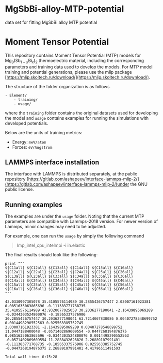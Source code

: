# MgSbBi-alloy-MTP-potential
data set for fitting MgSbBi alloy MTP potential

# Moment Tensor Potential


This repository contains Moment Tensor Potential (MTP) models for 
Mg$_{3}$(Sb$_{1-x}$Bi$_{x}$)$_{2}$ thermoelectric material, including the corresponding parameters and training data used to develop the models. For MTP model training and potential generations, please use the mlip package [https://mlip.skoltech.ru/download/](https://mlip.skoltech.ru/download/).

The structure of the folder organization is as follows

```
- Element/
    - training/
    - usage/
```
where the `training` folder contains the original datasets used for developing the model and `usage` contains examples for running the simulations with developed potentials. 

Below are the units of training metrics:

* Energy: `meV/atom`
* Forces: `eV/Angstrom`

## LAMMPS interface installation 
The interface with LAMMPS is distributed separately, at the public repository [https://gitlab.com/ashapeev/interface-lammps-mlip-2/](https://gitlab.com/ashapeev/interface-lammps-mlip-2/)under the GNU public license.




## Running examples

The examples are under the `usage` folder.
Noting that the current MTP parameters are compatible with Lammps-2018 version.
For newer version of Lammps, minor changes may need to be adjusted. 

For example, one can run the `usage` by simply the following command
> lmp_intel_cpu_intelmpi -i in.elastic

The final results should look like the following:

```
print """
${C11all} ${C12all} ${C13all} ${C14all} ${C15all} ${C16all}
${C12all} ${C22all} ${C23all} ${C24all} ${C25all} ${C26all}
${C13all} ${C23all} ${C33all} ${C34all} ${C35all} ${C36all}
${C14all} ${C24all} ${C34all} ${C44all} ${C45all} ${C46all}
${C15all} ${C25all} ${C35all} ${C45all} ${C55all} ${C56all}
${C16all} ${C26all} ${C36all} ${C46all} ${C56all} ${C66all}
"""

43.0330997305078 35.4105576114989 30.2855426757447 2.03007161923381 0.0851635063865696 -0.111383771768735
35.4105576114989 43.9320077025058 30.2036277190041 -2.16439895069289 -0.0344303524800076 -0.18565337576906
30.2855426757447 30.2036277190041 63.7214067830086 0.00407278548699752 0.0014498290552563 0.025563385752745
2.03007161923381 -2.16439895069289 0.00407278548699752 11.0447188400048 -0.0571402869609554 -0.0447268194876375
0.0851635063865696 -0.0344303524800076 0.0014498290552563 -0.0571402869609554 11.2888432626826 2.26889107991401
-0.111383771768735 -0.18565337576906 0.025563385752745 -0.0447268194876375 2.26889107991401 4.41796511491503

Total wall time: 0:15:28
```
